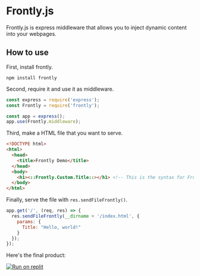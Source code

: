 # Frontly.js
Frontly.js is express middleware that allows you to inject dynamic content into your webpages.

## How to use
First, install frontly.
```
npm install frontly
```
Second, require it and use it as middleware.
```js
const express = require('express');
const Frontly = require('frontly');

const app = express();
app.use(Frontly.middleware);
```
Third, make a HTML file that you want to serve.
```html
<!DOCTYPE html>
<html>
  <head>
    <title>Frontly Demo</title>
  </head>
  <body>
    <h1><::Frontly.Custom.Title::></h1> <!-- This is the syntax for Frontly in an HTML document. -->
  </body>
</html>
```
Finally, serve the file with `res.sendFileFrontly()`.
```js
app.get('/', (req, res) => {
  res.sendFileFrontly(__dirname + '/index.html', {
    params: {
      Title: "Hello, world!"
    }
  });
});
```
Here's the final product:

[![Run on replit](https://camo.githubusercontent.com/8e37d97e0cefea4b2a18a1cbdea73d70bcb42a899ab4992166d13cf78c0473bc/68747470733a2f2f7265706c2e69742f62616467652f6769746875622f6c756e61726f79737465722f6d616e696d2d7265706c)](https://replit.com/github/YodaLightsabr/FrontlyDemo)
